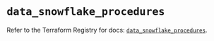 # `data_snowflake_procedures`

Refer to the Terraform Registry for docs: [`data_snowflake_procedures`](https://registry.terraform.io/providers/snowflake-labs/snowflake/0.85.0/docs/data-sources/procedures).

